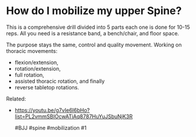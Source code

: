 # How do I mobilize my upper Spine?

This is a comprehensive drill divided into 5 parts each one is done for 10-15 reps. 
All you need is a resistance band, a bench/chair, and floor space. 

The purpose stays the same, control and quality movement. Working on thoracic movements:

- flexion/extension,
- rotation/extension, 
- full rotation, 
- assisted thoracic rotation, and finally 
- reverse tabletop rotations.

Related: 
 - https://youtu.be/g7vIe6I6bHo?list=PL2vmmSBIOcwATiAq8787HuYuJSbuNjK3R

    #BJJ #spine #mobilization #1
